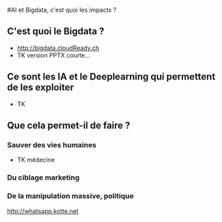 #AI et Bigdata, c'est quoi les impacts ?
## C'est quoi le Bigdata ?
* http://bigdata.cloudReady.ch
* TK version PPTX courte...

## Ce sont les IA et le Deeplearning qui permettent de les exploiter
* TK

## Que cela permet-il de faire ?
### Sauver des vies humaines
* TK médecine

### Du ciblage marketing

### De la manipulation massive, politique
http://whatsapp.kotte.net
